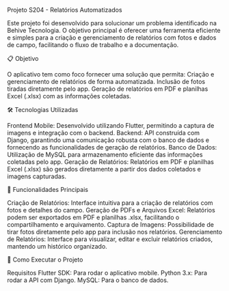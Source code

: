 Projeto S204 - Relatórios Automatizados

Este projeto foi desenvolvido para solucionar um problema identificado na Behive Tecnologia. O objetivo principal é oferecer uma ferramenta eficiente e simples para a criação e gerenciamento de relatórios com fotos e dados de campo, facilitando o fluxo de trabalho e a documentação.

📋 Objetivo

O aplicativo tem como foco fornecer uma solução que permita:
Criação e gerenciamento de relatórios de forma automatizada.
Inclusão de fotos tiradas diretamente pelo app.
Geração de relatórios em PDF e planilhas Excel (.xlsx) com as informações coletadas.

🛠️ Tecnologias Utilizadas

Frontend Mobile: Desenvolvido utilizando Flutter, permitindo a captura de imagens e integração com o backend.
Backend: API construída com Django, garantindo uma comunicação robusta com o banco de dados e fornecendo as funcionalidades de geração de relatórios.
Banco de Dados: Utilização de MySQL para armazenamento eficiente das informações coletadas pelo app.
Geração de Relatórios: Relatórios em PDF e planilhas Excel (.xlsx) são gerados diretamente a partir dos dados coletados e imagens capturadas.

🔧 Funcionalidades Principais

Criação de Relatórios: Interface intuitiva para a criação de relatórios com fotos e detalhes do campo.
Geração de PDFs e Arquivos Excel: Relatórios podem ser exportados em PDF e planilhas .xlsx, facilitando o compartilhamento e arquivamento.
Captura de Imagens: Possibilidade de tirar fotos diretamente pelo app para inclusão nos relatórios.
Gerenciamento de Relatórios: Interface para visualizar, editar e excluir relatórios criados, mantendo um histórico organizado.

🚀 Como Executar o Projeto

Requisitos
Flutter SDK: Para rodar o aplicativo mobile.
Python 3.x: Para rodar a API com Django.
MySQL: Para o banco de dados.
